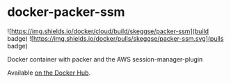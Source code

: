 # docker-packer-ssm

![https://img.shields.io/docker/cloud/build/skeggse/packer-ssm](build badge) ![https://img.shields.io/docker/pulls/skeggse/packer-ssm.svg](pulls badge)

Docker container with packer and the AWS session-manager-plugin

Available [on the Docker Hub](https://hub.docker.com/r/skeggse/packer-ssm).
